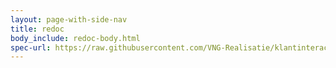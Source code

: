 ```yaml
---
layout: page-with-side-nav
title: redoc
body_include: redoc-body.html
spec-url: https://raw.githubusercontent.com/VNG-Realisatie/klantinteracties/main/docs/api_familie_varianten/variant4-lees/openapi.yaml
---
```

<redoc spec-url='{{page.spec-url}}'></redoc>
